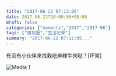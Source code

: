 ```yaml
---
title: "2017-06-22 07:12:05"
date: 2017-06-22T10:00:00+08:00
draft: false
categories: ["moments","2017","2017-06"]
tags: ["朋友圈","生活记录"]
summary: "2017-06-22 07:12:05..."
---
```


有没有小伙伴来找我吃麻辣牛肉哒？[坏笑]

![Media 1](/Moments/photos/2017-06-22/201706220712050.jpg)

